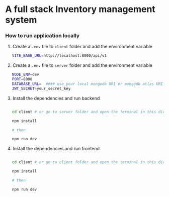 # A full stack Inventory management system

### How to run application locally

1. Create a `.env` file to `client` folder and add the environment variable

```bash
   VITE_BASE_URL=http://localhost:8000/api/v1
```

2. Create a `.env` file to `server` folder and add the environment variable

```bash
   NODE_ENV=dev
   PORT=8000
   DATABASE_URL=  #### use your local mongodb URI or mongodb atlas URI
   JWT_SECRET=your_secret_key
```

3. Install the dependencies and run backend

```bash

   cd client # or go to server folder and open the terminal in this directory

   npm install

   # then

   npm run dev

```

4. Install the dependencies and run frontend

```bash

   cd client # or go to client folder and open the terminal in this directory

   npm install

   # then

   npm run dev

```
